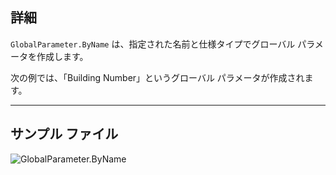 ## 詳細
`GlobalParameter.ByName` は、指定された名前と仕様タイプでグローバル パラメータを作成します。

次の例では、「Building Number」というグローバル パラメータが作成されます。
___
## サンプル ファイル

![GlobalParameter.ByName](./Revit.Elements.GlobalParameter.ByName_img.jpg)
